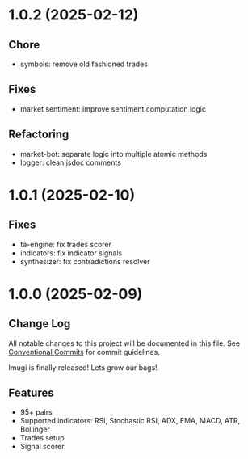 <!-- markdownlint-disable no-duplicate-heading -->
# 1.0.2 (2025-02-12)

## Chore

* symbols: remove old fashioned trades

## Fixes

* market sentiment: improve sentiment computation logic

## Refactoring

* market-bot: separate logic into multiple atomic methods
* logger: clean jsdoc comments

# 1.0.1 (2025-02-10)

## Fixes

* ta-engine: fix trades scorer
* indicators: fix indicator signals
* synthesizer: fix contradictions resolver

# 1.0.0 (2025-02-09)

## Change Log

All notable changes to this project will be documented in this file.
See [Conventional Commits](https://conventionalcommits.org) for commit
guidelines.

Imugi is finally released! Lets grow our bags!

## Features

* 95+ pairs
* Supported indicators: RSI, Stochastic RSI, ADX, EMA, MACD, ATR, Bollinger
* Trades setup
* Signal scorer
